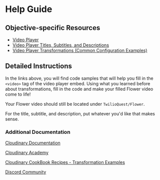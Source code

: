 # Help Guide

## Objective-specific Resources
- [Video Player](https://cloudinary.com/documentation/cloudinary_video_player?utm_source=twilio&utm_medium=event&utm_campaign=cloudinary-twilioquest-2021)
- [Video Player Titles, Subtitles, and Descriptions](https://cloudinary.com/documentation/video_player_customization?utm_source=twilio&utm_medium=event&utm_campaign=cloudinary-twilioquest-2021#video_titles_subtitles_and_descriptions)
- [Video Player Transformations (Common Configuration Examples)](https://cloudinary.com/documentation/video_player_customization?utm_source=twilio&utm_medium=event&utm_campaign=cloudinary-twilioquest-2021#common_configuration_examples)

## Detailed Instructions
In the links above, you will find code samples that will help you fill in the `<video>` tag of the video player embed. Using what you learned before about transformations, fill in the code and make your filled Flower video come to life!

Your Flower video should still be located under `TwilioQuest/Flower`.

For the title, subtitle, and description, put whatever you'd like that makes sense.

### Additional Documentation

[Cloudinary Documentation](https://cloudinary.com/documentation?utm_source=twilio&utm_medium=event&utm_campaign=cloudinary-twilioquest-2021)

[Cloudinary Academy](https://training.cloudinary.com?utm_source=twilio&utm_medium=event&utm_campaign=cloudinary-twilioquest-2021)

[Cloudinary CookBook Recipes - Transformation Examples](https://cloudinary.com/cookbook?utm_source=twilio&utm_medium=event&utm_campaign=cloudinary-twilioquest-2021)

[Discord Community](https://discord.gg/CCsubwFbvd)